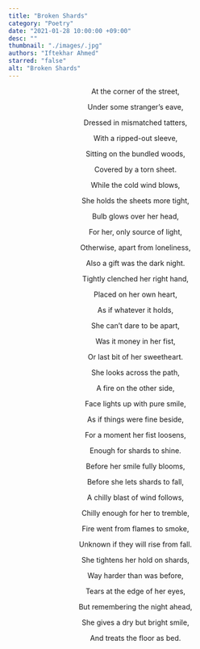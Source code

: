 ```yaml
---
title: "Broken Shards"
category: "Poetry"
date: "2021-01-28 10:00:00 +09:00"
desc: ""
thumbnail: "./images/.jpg"
authors: "Iftekhar Ahmed"
starred: "false"
alt: "Broken Shards"
---
```


<p style="text-align: center;align:center;">At the corner of the street,</p>
<p style="text-align: center;align:center;">Under some stranger’s eave, </p>
<p style="text-align: center;align:center;">Dressed in mismatched tatters, </p>
<p style="text-align: center;align:center;">With a ripped-out sleeve, </p>
<p style="text-align: center;align:center;">Sitting on the bundled woods, </p>
<p style="text-align: center;align:center;">Covered by a torn sheet. </p>
<p style="text-align: center;align:center;">              </p>
<p style="text-align: center;align:center;">While the cold wind blows, </p>
<p style="text-align: center;align:center;">She holds the sheets more tight, </p>
<p style="text-align: center;align:center;">Bulb glows over her head, </p>
<p style="text-align: center;align:center;">For her, only source of light,</p>
<p style="text-align: center;align:center;">Otherwise, apart from loneliness,</p>
<p style="text-align: center;align:center;">Also a gift was the dark night.</p>
<p style="text-align: center;align:center;">                   </p>
<p style="text-align: center;align:center;">Tightly clenched her right hand,</p>
<p style="text-align: center;align:center;">Placed on her own heart,</p>
<p style="text-align: center;align:center;">As if whatever it holds, </p>
<p style="text-align: center;align:center;">She can’t dare to be apart,</p>
<p style="text-align: center;align:center;">Was it money in her fist,</p>
<p style="text-align: center;align:center;">Or last bit of her sweetheart.</p>
<p style="text-align: center;align:center;">                   </p>
<p style="text-align: center;align:center;">She looks across the path,</p>
<p style="text-align: center;align:center;">A fire on the other side,</p>
<p style="text-align: center;align:center;">Face lights up with pure smile,</p>
<p style="text-align: center;align:center;">As if things were fine beside,</p>
<p style="text-align: center;align:center;">For a moment her fist loosens,</p>
<p style="text-align: center;align:center;">Enough for shards to shine.</p>
<p style="text-align: center;align:center;">                 </p>
<p style="text-align: center;align:center;">Before her smile fully blooms,</p>
<p style="text-align: center;align:center;">Before she lets shards to fall,</p>
<p style="text-align: center;align:center;">A chilly blast of wind follows,</p>
<p style="text-align: center;align:center;">Chilly enough for her to tremble,</p>
<p style="text-align: center;align:center;">Fire went from flames to smoke,</p>
<p style="text-align: center;align:center;">Unknown if they will rise from fall.</p>
<p style="text-align: center;align:center;">                    </p>
<p style="text-align: center;align:center;">She tightens her hold on shards,</p>
<p style="text-align: center;align:center;">Way harder than was before,</p>
<p style="text-align: center;align:center;">Tears at the edge of her eyes,</p>
<p style="text-align: center;align:center;">But remembering the night ahead,</p>
<p style="text-align: center;align:center;">She gives a dry but bright smile,</p>
<p style="text-align: center;align:center;">And treats the floor as bed.</p>
